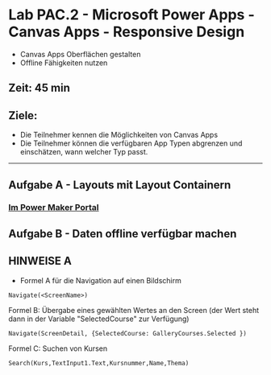 # Lab PAC.2 - Microsoft Power Apps - Canvas Apps - Responsive Design
- Canvas Apps Oberflächen gestalten
- Offline Fähigkeiten nutzen

## Zeit: 45 min

## Ziele: 
- Die Teilnehmer kennen die Möglichkeiten von Canvas Apps
- Die Teilnehmer können die verfügbaren App Typen abgrenzen und einschätzen, wann welcher Typ passt.

---
## Aufgabe A - Layouts mit Layout Containern

### [Im Power Maker Portal](https://make.powerapps.com)


## Aufgabe B - Daten offline verfügbar machen


## HINWEISE A

- Formel A für die Navigation auf einen Bildschirm
```
Navigate(<ScreenName>)
```
Formel B: Übergabe eines gewählten Wertes an den Screen (der Wert steht dann in der Variable "SelectedCourse" zur Verfügung)
```
Navigate(ScreenDetail, {SelectedCourse: GalleryCourses.Selected })
```

Formel C: Suchen von Kursen
```
Search(Kurs,TextInput1.Text,Kursnummer,Name,Thema)
```